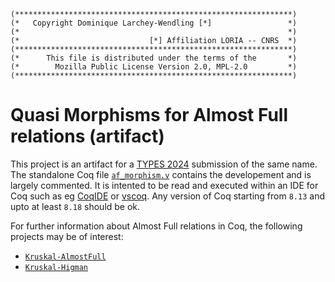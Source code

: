 ```
(**************************************************************)
(*   Copyright Dominique Larchey-Wendling [*]                 *)
(*                                                            *)
(*                             [*] Affiliation LORIA -- CNRS  *)
(**************************************************************)
(*      This file is distributed under the terms of the       *)
(*        Mozilla Public License Version 2.0, MPL-2.0         *)
(**************************************************************)
```

# Quasi Morphisms for Almost Full relations (artifact)

This project is an artifact for a [TYPES 2024](https://types2024.itu.dk/Index.html) submission of the
same name. The standalone Coq file [`af_morphism.v`](af_morphism.v)
contains the developement and is largely commented. It is intented
to be read and executed within an IDE for Coq such 
as eg [CoqIDE](https://coq.inria.fr/download) or 
[vscoq](https://github.com/coq-community/vscoq). Any version
of Coq starting from `8.13` and upto at least `8.18` should
be ok.

For further information about Almost Full relations in Coq,
the following projects may be of interest:
- [`Kruskal-AlmostFull`](https://github.com/DmxLarchey/Kruskal-AlmostFull)
- [`Kruskal-Higman`](https://github.com/DmxLarchey/Kruskal-Higman)

